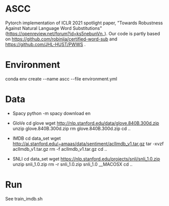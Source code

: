 # ASCC

Pytorch implementation of ICLR 2021 spotlight paper, "Towards Robustness Against Natural Language Word Substitutions"(https://openreview.net/forum?id=ks5nebunVn_).
Our code is partly based on https://github.com/robinjia/certified-word-sub and https://github.com/JHL-HUST/PWWS .
 
# Environment
conda env create --name ascc --file environment.yml

# Data

- Spacy
python -m spacy download en

- GloVe
cd glove
wget http://nlp.stanford.edu/data/glove.840B.300d.zip
unzip glove.840B.300d.zip
rm glove.840B.300d.zip
cd ..

- IMDB
cd data_set
wget http://ai.stanford.edu/~amaas/data/sentiment/aclImdb_v1.tar.gz
tar -xvzf aclImdb_v1.tar.gz
rm -f aclImdb_v1.tar.gz
cd ..

- SNLI
cd data_set
wget https://nlp.stanford.edu/projects/snli/snli_1.0.zip
unzip snli_1.0.zip
rm -r snli_1.0.zip snli_1.0 __MACOSX
cd ..

# Run

See train_imdb.sh
